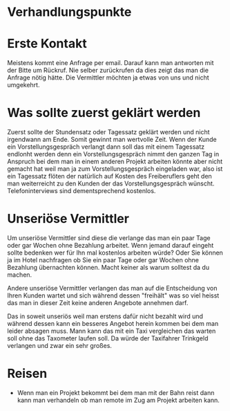# Verhandlungspunkte 

# Erste Kontakt

Meistens kommt eine Anfrage per email. Darauf kann man antworten mit der Bitte um Rückruf. Nie selber zurückrufen da dies zeigt das man die Anfrage nötig hätte. Die Vermittler möchten ja etwas von uns und nicht umgekehrt.

# Was sollte zuerst geklärt werden

Zuerst sollte der Stundensatz oder Tagessatz geklärt werden und nicht irgendwann am Ende. Somit gewinnt man wertvolle Zeit. Wenn der Kunde ein Vorstellungsgespräch verlangt dann soll das mit einem Tagessatz endlonht werden denn ein Vorstellungsgespräch nimmt den ganzen Tag in Anspruch bei dem man in einem anderen Projekt arbeiten könnte aber nicht gemacht hat weil man ja zum Vorstellungsgespräch eingeladen war, also ist ein Tagessatz flöten der natürlich auf Kosten des Freiberuflers geht den man weiterreicht zu den Kunden der das Vorstellungsgespräch wünscht. Telefoninterviews sind dementsprechend kostenlos.

# Unseriöse Vermittler

Um unseriöse Vermittler sind diese die verlange das man ein paar Tage oder gar Wochen ohne Bezahlung arbeitet. Wenn jemand darauf eingeht sollte bedenken wer für Ihn mal kostenlos arbeiten würde? Oder Sie können ja im Hotel nachfragen ob Sie ein paar Tage oder gar Wochen ohne Bezahlung übernachten können. Macht keiner als warum solltest da du machen.


Andere unseriöse Vermittler verlangen das man auf die Entscheidung von Ihren Kunden wartet und sich während dessen "freihält" was so viel heisst das man in dieser Zeit keine anderen Angebote annehmen darf.


Das in soweit unseriös weil man erstens dafür nicht bezahlt wird und während dessen kann ein besseres Angebot herein kommen bei dem man leider absagen muss. Mann kann das mit ein Taxi vergleichen das warten soll ohne das Taxometer laufen soll. Da würde der Taxifahrer Trinkgeld verlangen und zwar ein sehr großes.

# Reisen

* Wenn man ein Projekt bekommt bei dem man mit der Bahn reist dann kann man verhandeln ob man remote im Zug am Projekt arbeiten kann.
